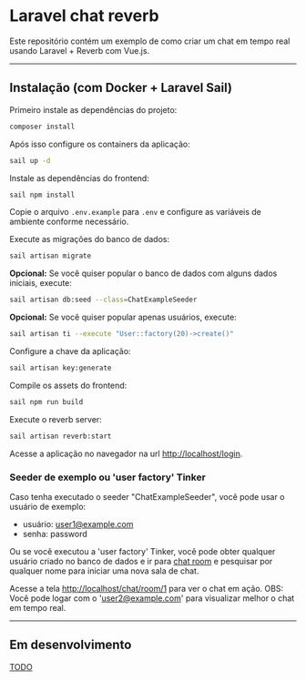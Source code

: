 # Laravel chat reverb
Este repositório contém um exemplo de como criar um chat em tempo real usando Laravel + Reverb com Vue.js.

---
## Instalação (com Docker + Laravel Sail)
Primeiro instale as dependências do projeto:
```bash
composer install
```

Após isso configure os containers da aplicação:
```bash
sail up -d
```

Instale as dependências do frontend:
```bash
sail npm install
```

Copie o arquivo `.env.example` para `.env` e configure as variáveis de ambiente conforme necessário.

Execute as migrações do banco de dados:
```bash
sail artisan migrate
```

**Opcional:** Se você quiser popular o banco de dados com alguns dados iniciais, execute:
```bash
sail artisan db:seed --class=ChatExampleSeeder
```

**Opcional:** Se você quiser popular apenas usuários, execute:
```bash
sail artisan ti --execute "User::factory(20)->create()"
```

Configure a chave da aplicação:
```bash
sail artisan key:generate
```

Compile os assets do frontend:
```bash
sail npm run build
```

Execute o reverb server:
```bash
sail artisan reverb:start
```

Acesse a aplicação no navegador na url [http://localhost/login](http://localhost/login).

### Seeder de exemplo ou 'user factory' Tinker
Caso tenha executado o seeder "ChatExampleSeeder", você pode usar o usuário de exemplo:
- usuário: user1@example.com
- senha: password

Ou se você executou a 'user factory' Tinker, você pode obter qualquer usuário criado no banco de dados e ir para
[chat room](http://localhost/chat/room) e pesquisar por qualquer nome para iniciar uma nova sala de chat.

Acesse a tela [http://localhost/chat/room/1](http://localhost/chat/room/1) para ver o chat em ação.
OBS: Você pode logar com o 'user2@example.com' para visualizar melhor o chat em tempo real.

---
## Em desenvolvimento
[TODO](https://github.com/chsjr1996/brain.md/blob/main/Computa%C3%A7%C3%A3o%20geral/Dev/Projetos/Laravel%20reverb%20chat/TODO.md)
